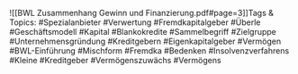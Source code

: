 
![[BWL Zusammenhang Gewinn und Finanzierung.pdf#page=3]]Tags & Topics:
   #Spezialanbieter
   #Verwertung
   #Fremdkapitalgeber
   #Überle
   #Geschäftsmodell
   #Kapital
   #Blankokredite
   #Sammelbegriff
   #Zielgruppe
   #Unternehmensgründung
   #Kreditgebern
   #Eigenkapitalgeber
   #Vermögen
   #BWL-Einführung
   #Mischform
   #Fremdka
   #Bedenken
   #Insolvenzverfahrens
   #Kleine
   #Kreditgeber
   #Vermögenszuwächs
   #Vermögens